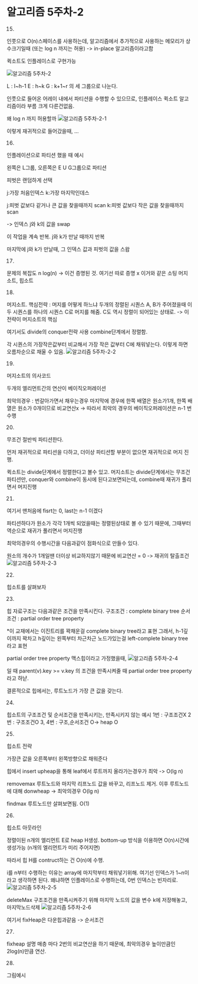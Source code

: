 # 알고리즘 5주차-2

15)
인풋으로 O(n)스페이스를 사용하는데,
알고리즘에서 추가적으로 사용하는 메모리가 상수크기일때
(또는 log n 까지는 허용)
	-> in-place 알고리즘이라고함

퀵소트도 인플레이스로 구현가능

 
![알고리즘 5주차-2](images/알고리즘%205주차-2.png)

L : l~h-1
E : h~k
G : k+1~r
의 세 그룹으로 나눈다.

인풋으로 들어온 어레이 내에서 파티션을 수행할 수 있으므로, 인플레이스 퀵소트 알고리즘이라 부름
크게 다른건없음.

왜 log n 까지 허용할까
![알고리즘 5주차-2-1](images/알고리즘%205주차-2-1.png)

이렇게 재귀적으로 들어갔을때,
…

16)
인플레이션으로 파티션 했을 때 예시

왼쪽은 L그룹,
오른쪽은 E U G그룹으로 파티션

피벗은 랜덤하게 선택

j:가장 처음인덱스
k:가장 마지막인데스

j:피벗 값보다 같거나 큰 값을 찾을때까지 scan
k:피벗 값보다 작은 값을 찾을때까지 scan

-> 인덱스 j와 k의 값을 swap

이 작업을 계속 반복. 
j와 k가 만날 때까지 반복

마지막에 j와 k가 만날때,
그 인덱스 값과 피벗의 값을 스왑

17)
문제의 복잡도
n log(n) -> 이건 증명된 것. 여기선 따로 증명 x
이거와 같은 소팅
머지소트, 힙소트

18)
머지소트.
핵심전략 : 머지를 어떻게 하느냐
두개의 정렬된 시퀀스 A, B가 주어졌을때
이 두 시퀀스를 하나의 시퀀스 C로 머지를 해줌.
C도 역시 정렬이 되어있는 상태로.
	-> 이 전략이 머지소트의  핵심

여기서도 divide의 conquer전략 사용
combine단계에서 정렬함.

각 시퀀스의 가장작은값부터 비교해서 가장 작은 값부터 C에 채워넣는다.
이렇게 하면 오름차순으로 채울 수 있음.
![알고리즘 5주차-2-2](images/알고리즘%205주차-2-2.png)

19)
머지소트의 의사코드

두개의 엘리먼트간의 연산이 베이직오퍼레이션

최악의경우 : 번갈아가면서 채우는경우
마지막에 경우에 한쪽 배열은 원소가1개, 한쪽 배열은 원소가 0개이므로 비교연산x
-> 따라서 최악의 경우의 베이직오퍼레이션은 n-1 번 수행

20)
무조건 절반씩 파티션한다.

먼저 재귀적으로 파티션을 다하고, 
더이상 파티션할 부분이 없으면 재귀적으로 머지 진행.

퀵소트는 divide단계에서 정렬한다고 볼수 있고.
머지소트는 divide단계에서는 무조건 파티션만,
conquer와 combine이 동시에 된다고보면되는데, combine때 재귀가 풀리면서 머지진행

21) 
여기서 맨처음에 fisrt는 0, last는 n-1 이겠다

파티션하다가 원소가 각각 1개씩 되었을때는 정렬된상태로 볼 수 있기 때문에,
그때부터 역순으로 재귀가 풀리면서 머지진행

최악의경우의 수행시간을 다음과같이 점화식으로 만들수 있다.

원소의 개수가 1개일땐 더이상 비교하지않기 때문에 비교연산 = 0
	-> 재귀의 탈출조건
![알고리즘 5주차-2-3](images/알고리즘%205주차-2-3.png)

22)
힙소트를 살펴보자

23)
힙 자료구조는 다음과같은 조건을 만족시킨다.
구조조건 : complete binary tree
순서조건 : partial order tree property

*이 교재에서는 이진트리를 꽉채운걸 complete  binary tree라고 표현
그래서, h-1깊이까지 꽉차고 h깊이는 왼쪽부터 차근차근 노드가있는걸 left-complete binary tree라고 표현

partial order tree property
맥스힙이라고 가정했을때,
![알고리즘 5주차-2-4](images/알고리즘%205주차-2-4.png)

일 때
parent(v).key >= v.key
의 조건을 만족시켜줄 때 partial order tree property 라고 하낟.

결론적으로 힙에서는, 루트노드가 가장 큰 값을 갖는다.

24)
힙소트의 구조조건 및 순서조건을 만족시키는, 만족시키지 않는 예시
1번 : 구조조건X
2번 : 구조조건O
3, 4번 : 구조,순서조건 O-> heap O

25)
힙소트 전략

가장큰 값을 오른쪽부터 왼쪽방향으로 채워준다

힙에서 insert
upheap을 통해 leaf에서 루트까지 올라가는경우가 최악 -> O(lg n)

removemax
루트노드와 마지막 리프노드 값을 바꾸고, 리프노드 제거.
이후 루트노드에 대해 donwheap -> 최악의경우 O(lg n)

findmax
루트노드만 살펴보면됨. O(1)

26)
힙소트 아웃라인

정렬이된 n개의 엘리먼트 E로 heap H생성. bottom-up 방식을 이용하면 O(n)시간에 생성가능 (n개의 엘리먼트가 미리 주어지면)

따라서 힙 H를 contruct하는 건 O(n)에 수행.

i를 n부터 수행하는 이유는 array에 마지막부터 채워넣기위해.
여기선 인덱스가 1~n이라고 생각하면 된다.
왜냐하면 인플레이스로 수행하는데, 0번 인덱스는 빈자리로.
![알고리즘 5주차-2-5](images/알고리즘%205주차-2-5.png)

deleteMax
구조조건을 만족시켜주기 위해 마지막 노드의 값을 변수 k에 저장해놓고, 마지막노드삭제
![알고리즘 5주차-2-6](images/알고리즘%205주차-2-6.png)

여기서 fixHeap은 다운힙과같음 -> 순서조건

27)
fixheap 설명
매층 마다 2번의 비교연산을 하기 때문에,
최악의경우 높이만큼인 2log(n)만큼 연산.

28)
그림예시

